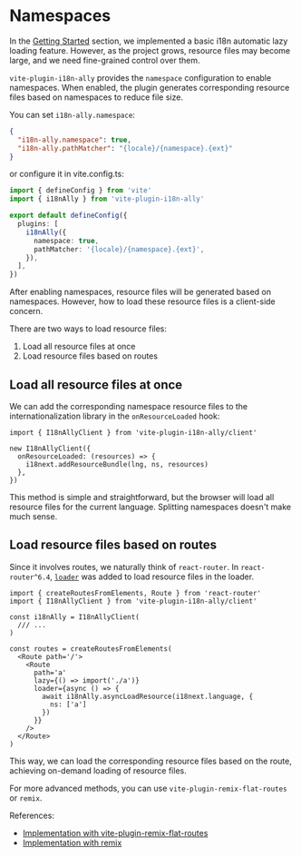 # Namespaces

In the [Getting Started](./getting-started) section, we implemented a basic i18n automatic lazy loading feature. However, as the project grows, resource files may become large, and we need fine-grained control over them.

`vite-plugin-i18n-ally` provides the `namespace` configuration to enable namespaces. When enabled, the plugin generates corresponding resource files based on namespaces to reduce file size.

You can set `i18n-ally.namespace`:

```json
{
  "i18n-ally.namespace": true,
  "i18n-ally.pathMatcher": "{locale}/{namespace}.{ext}"
}
```

or configure it in vite.config.ts:

```ts
import { defineConfig } from 'vite'
import { i18nAlly } from 'vite-plugin-i18n-ally'

export default defineConfig({
  plugins: [
    i18nAlly({
      namespace: true,
      pathMatcher: '{locale}/{namespace}.{ext}',
    }),
  ],
})
```

After enabling namespaces, resource files will be generated based on namespaces. However, how to load these resource files is a client-side concern.

There are two ways to load resource files:

1. Load all resource files at once
2. Load resource files based on routes

## Load all resource files at once

We can add the corresponding namespace resource files to the internationalization library in the `onResourceLoaded` hook:

```tsx
import { I18nAllyClient } from 'vite-plugin-i18n-ally/client'

new I18nAllyClient({
  onResourceLoaded: (resources) => {
    i18next.addResourceBundle(lng, ns, resources)
  },
})
```

This method is simple and straightforward, but the browser will load all resource files for the current language. Splitting namespaces doesn't make much sense.

## Load resource files based on routes

Since it involves routes, we naturally think of `react-router`. In `react-router^6.4`, [`loader`](https://reactrouter.com/en/main/route/loader) was added to load resource files in the loader.

```tsx
import { createRoutesFromElements, Route } from 'react-router'
import { I18nAllyClient } from 'vite-plugin-i18n-ally/client'

const i18nAlly = I18nAllyClient(
  /// ...
)

const routes = createRoutesFromElements(
  <Route path='/'>
    <Route
      path='a'
      lazy={() => import('./a')}
      loader={async () => {
        await i18nAlly.asyncLoadResource(i18next.language, {
          ns: ['a']
        })
      }}
    />
  </Route>
)
```

This way, we can load the corresponding resource files based on the route, achieving on-demand loading of resource files.

For more advanced methods, you can use `vite-plugin-remix-flat-routes` or `remix`.

References:

- [Implementation with vite-plugin-remix-flat-routes](https://github.com/hemengke1997/vite-plugin-i18n-ally/tree/master/playground/remix-flat-routes)
- [Implementation with remix](https://github.com/hemengke1997/vite-plugin-i18n-ally/tree/master/playground/remix-ssr)
